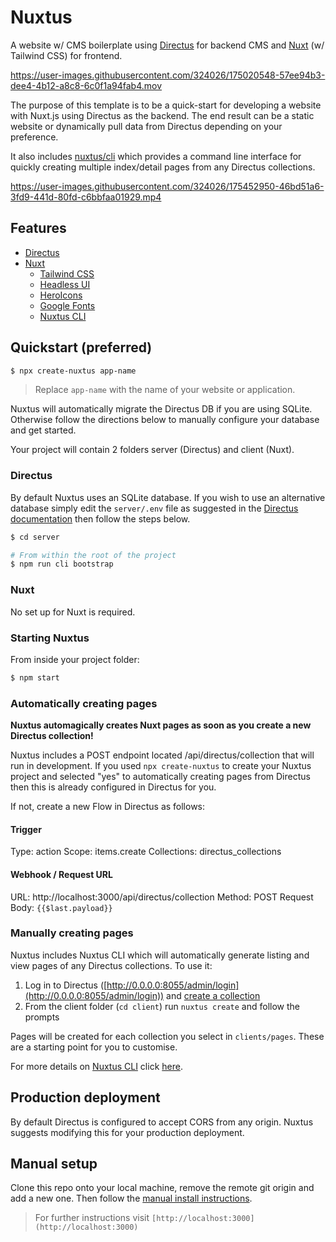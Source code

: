 # Nuxtus

A website w/ CMS boilerplate using [Directus](https://directus.io) for backend CMS and [Nuxt](https://nuxtjs.org) (w/ Tailwind CSS) for frontend.


https://user-images.githubusercontent.com/324026/175020548-57ee94b3-dee4-4b12-a8c8-6c0f1a94fab4.mov


The purpose of this template is to be a quick-start for developing a website with Nuxt.js using Directus as the backend. The end result can be a static website or dynamically pull data from Directus depending on your preference.

It also includes [nuxtus/cli]("https://github.com/nuxtus/cli") which provides a command line interface for quickly creating multiple index/detail pages from any Directus collections.

https://user-images.githubusercontent.com/324026/175452950-46bd51a6-3fd9-441d-80fd-c6bbfaa01929.mp4

## Features

- [Directus](https://directus.io)
- [Nuxt](https://nuxtjs.org)
  - [Tailwind CSS](https://tailwindcss.nuxtjs.org/)
  - [Headless UI](https://headlessui.dev/)
  - [HeroIcons](https://heroicons.com/)
  - [Google Fonts](https://github.com/nuxt-community/google-fonts-module)
  - [Nuxtus CLI](https://github.com/nuxtus/cli)

## Quickstart (preferred)

```bash
$ npx create-nuxtus app-name
```

> Replace `app-name` with the name of your website or application.

Nuxtus will automatically migrate the Directus DB if you are using SQLite. Otherwise follow the directions below to manually configure your database and get started.

Your project will contain 2 folders server (Directus) and client (Nuxt).

### Directus

By default Nuxtus uses an SQLite database. If you wish to use an alternative database simply edit the `server/.env` file as suggested in the [Directus documentation](https://docs.directus.io/configuration/config-options/#database) then follow the steps below.

```bash
$ cd server

# From within the root of the project
$ npm run cli bootstrap
```

### Nuxt

No set up for Nuxt is required.

### Starting Nuxtus

From inside your project folder:

```bash
$ npm start
```

### Automatically creating pages

**Nuxtus automagically creates Nuxt pages as soon as you create a new Directus collection!**

Nuxtus includes a POST endpoint located /api/directus/collection that will run in development. If you used `npx create-nuxtus` to create your Nuxtus project and selected "yes" to automatically creating pages from Directus then this is already configured in Directus for you.

If not, create a new Flow in Directus as follows:

#### Trigger

Type: action
Scope: items.create
Collections: directus_collections

#### Webhook / Request URL

URL: http://localhost:3000/api/directus/collection
Method: POST
Request Body: `{{$last.payload}}`

### Manually creating pages

Nuxtus includes Nuxtus CLI which will automatically generate listing and view pages of any Directus collections. To use it:

1. Log in to Directus ([http://0.0.0.0:8055/admin/login](http://0.0.0.0:8055/admin/login)) and [create a collection](https://docs.directus.io/configuration/data-model/#creating-a-collection)
2. From the client folder (`cd client`) run `nuxtus create` and follow the prompts

Pages will be created for each collection you select in `clients/pages`. These are a starting point for you to customise.

For more details on [Nuxtus CLI](https://github.com/nuxtus/cli) click [here](https://github.com/nuxtus/cli).

## Production deployment

By default Directus is configured to accept CORS from any origin. Nuxtus suggests modifying this for your production deployment.

## Manual setup

Clone this repo onto your local machine, remove the remote git origin and add a new one. Then follow the [manual install instructions](#directus).

> For further instructions visit `[http://localhost:3000](http://localhost:3000)`


